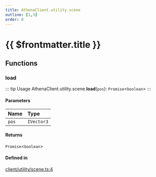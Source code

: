 ```yaml
---
title: AthenaClient.utility.scene
outline: [1,3]
order: 0
---
```


# {{ $frontmatter.title }}


## Functions

### load

::: tip Usage
AthenaClient.utility.scene.**load**(`pos`): `Promise`<`boolean`\>
:::

#### Parameters

| Name | Type |
| :------ | :------ |
| `pos` | `IVector3` |

#### Returns

`Promise`<`boolean`\>

#### Defined in

[client/utility/scene.ts:4](https://github.com/Stuyk/altv-athena/blob/fc54439/src/core/client/utility/scene.ts#L4)
